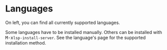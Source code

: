 # Languages

On left, you can find all currently supported languages.

Some languages have to be installed manually. Others can be installed with <kbd>M-x</kbd>`lsp-install-server`. See the language's page for the supported installation method.
